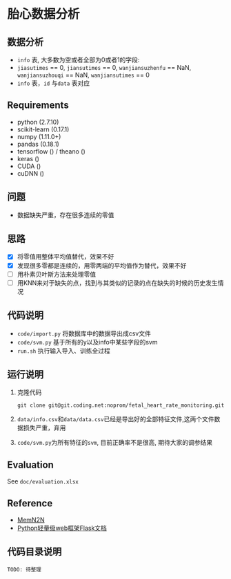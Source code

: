 # 胎心数据分析

## 数据分析
- `info` 表, 大多数为空或者全部为0或者1的字段: 
- `jiasutimes` == 0, `jiansutimes` == 0, `wanjiansuzhenfu` == NaN, `wanjiansuzhouqi` == NaN, `wanjiansutimes` == 0
- `info` 表，`id` 与`data` 表对应

## Requirements
- python (2.7.10)
- scikit-learn (0.17.1)
- numpy (1.11.0+)
- pandas (0.18.1)
- tensorflow () / theano ()
- keras ()
- CUDA ()
- cuDNN ()

## 问题

- 数据缺失严重，存在很多连续的零值

## 思路

- [x] 将零值用整体平均值替代，效果不好
- [x] 发现很多零都是连续的，用零两端的平均值作为替代，效果不好
- [ ] 用朴素贝叶斯方法来处理零值
- [ ] 用KNN来对于缺失的点，找到与其类似的记录的点在缺失的时候的历史发生情况

## 代码说明

- `code/import.py` 将数据库中的数据导出成csv文件
- `code/svm.py` 基于所有的y以及info中某些字段的svm
- `run.sh` 执行输入导入、训练全过程

## 运行说明
1. 克隆代码

   ```
   git clone git@git.coding.net:noprom/fetal_heart_rate_monitoring.git
   ```

2. `data/info.csv`和`data/data.csv`已经是导出好的全部特征文件,这两个文件数据损失严重，弃用


3. `code/svm.py`为所有特征的`svm`, 目前正确率不是很高, 期待大家的调参结果

## Evaluation
See `doc/evaluation.xlsx`

## Reference
- [MemN2N](https://github.com/priyank87/memn2n)
- [Python轻量级web框架Flask文档](http://flask.pocoo.org/)

## 代码目录说明
```
TODO: 待整理
```
